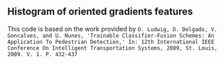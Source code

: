 ## Histogram of oriented gradients features

This code is based on the work provided by
`O. Ludwig, D. Delgado, V. Goncalves, and U. Nunes, 'Trainable Classifier-Fusion Schemes: An Application To Pedestrian Detection,' In: 12th International IEEE Conference On Intelligent Transportation Systems, 2009, St. Louis, 2009. V. 1. P. 432-437`
